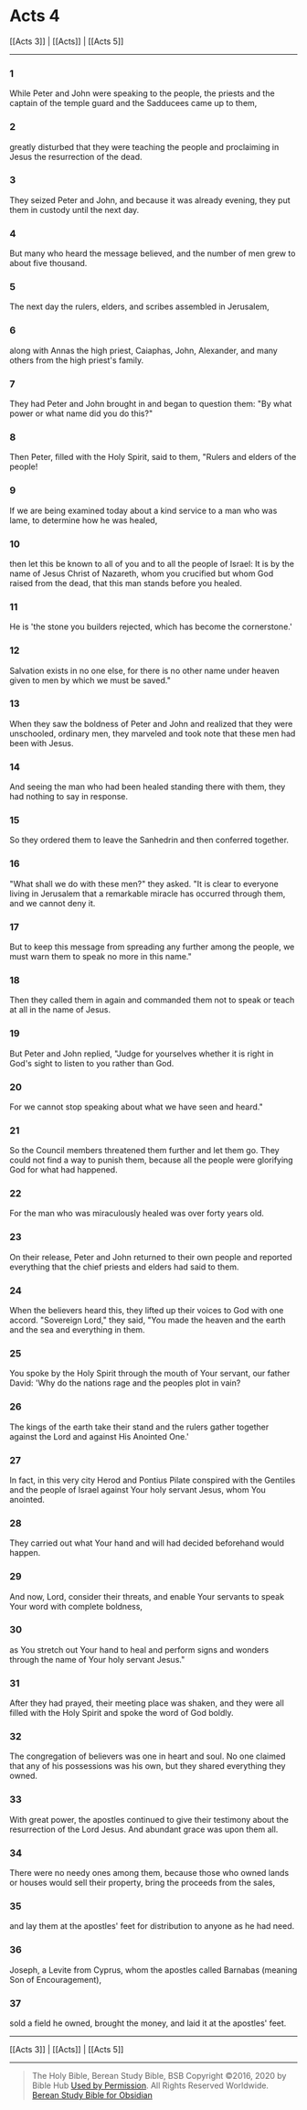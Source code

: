 # Acts 4

[[Acts 3]] | [[Acts]] | [[Acts 5]]

---

### 1
While Peter and John were speaking to the people, the priests and the captain of the temple guard and the Sadducees came up to them,

### 2
greatly disturbed that they were teaching the people and proclaiming in Jesus the resurrection of the dead.

### 3
They seized Peter and John, and because it was already evening, they put them in custody until the next day.

### 4
But many who heard the message believed, and the number of men grew to about five thousand.

### 5
The next day the rulers, elders, and scribes assembled in Jerusalem,

### 6
along with Annas the high priest, Caiaphas, John, Alexander, and many others from the high priest's family.

### 7
They had Peter and John brought in and began to question them: "By what power or what name did you do this?"

### 8
Then Peter, filled with the Holy Spirit, said to them, "Rulers and elders of the people!

### 9
If we are being examined today about a kind service to a man who was lame, to determine how he was healed,

### 10
then let this be known to all of you and to all the people of Israel: It is by the name of Jesus Christ of Nazareth, whom you crucified but whom God raised from the dead, that this man stands before you healed.

### 11
He is 'the stone you builders rejected, which has become the cornerstone.'

### 12
Salvation exists in no one else, for there is no other name under heaven given to men by which we must be saved."

### 13
When they saw the boldness of Peter and John and realized that they were unschooled, ordinary men, they marveled and took note that these men had been with Jesus.

### 14
And seeing the man who had been healed standing there with them, they had nothing to say in response.

### 15
So they ordered them to leave the Sanhedrin and then conferred together.

### 16
"What shall we do with these men?" they asked. "It is clear to everyone living in Jerusalem that a remarkable miracle has occurred through them, and we cannot deny it.

### 17
But to keep this message from spreading any further among the people, we must warn them to speak no more in this name."

### 18
Then they called them in again and commanded them not to speak or teach at all in the name of Jesus.

### 19
But Peter and John replied, "Judge for yourselves whether it is right in God's sight to listen to you rather than God.

### 20
For we cannot stop speaking about what we have seen and heard."

### 21
So the Council members threatened them further and let them go. They could not find a way to punish them, because all the people were glorifying God for what had happened.

### 22
For the man who was miraculously healed was over forty years old.

### 23
On their release, Peter and John returned to their own people and reported everything that the chief priests and elders had said to them.

### 24
When the believers heard this, they lifted up their voices to God with one accord. "Sovereign Lord," they said, "You made the heaven and the earth and the sea and everything in them.

### 25
You spoke by the Holy Spirit through the mouth of Your servant, our father David: 'Why do the nations rage and the peoples plot in vain?

### 26
The kings of the earth take their stand and the rulers gather together against the Lord and against His Anointed One.'

### 27
In fact, in this very city Herod and Pontius Pilate conspired with the Gentiles and the people of Israel against Your holy servant Jesus, whom You anointed.

### 28
They carried out what Your hand and will had decided beforehand would happen.

### 29
And now, Lord, consider their threats, and enable Your servants to speak Your word with complete boldness,

### 30
as You stretch out Your hand to heal and perform signs and wonders through the name of Your holy servant Jesus."

### 31
After they had prayed, their meeting place was shaken, and they were all filled with the Holy Spirit and spoke the word of God boldly.

### 32
The congregation of believers was one in heart and soul. No one claimed that any of his possessions was his own, but they shared everything they owned.

### 33
With great power, the apostles continued to give their testimony about the resurrection of the Lord Jesus. And abundant grace was upon them all.

### 34
There were no needy ones among them, because those who owned lands or houses would sell their property, bring the proceeds from the sales,

### 35
and lay them at the apostles' feet for distribution to anyone as he had need.

### 36
Joseph, a Levite from Cyprus, whom the apostles called Barnabas (meaning Son of Encouragement),

### 37
sold a field he owned, brought the money, and laid it at the apostles' feet.

---

[[Acts 3]] | [[Acts]] | [[Acts 5]]

---

> The Holy Bible, Berean Study Bible, BSB
> Copyright &copy;2016, 2020 by Bible Hub
> [Used by Permission](https://berean.bible/terms.htm). All Rights Reserved Worldwide.
> [Berean Study Bible for Obsidian](https://github.com/gapmiss/berean-study-bible-for-obsidian)

